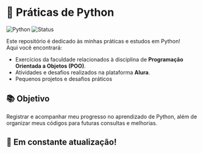 # 🐍 Práticas de Python

![Python](https://img.shields.io/badge/Python-3.x-blue?logo=python)
![Status](https://img.shields.io/badge/Status-Em%20Estudo-brightgreen)

Este repositório é dedicado às minhas práticas e estudos em Python!  
Aqui você encontrará:

- Exercícios da faculdade relacionados à disciplina de **Programação Orientada a Objetos (POO)**.
- Atividades e desafios realizados na plataforma **Alura**.
- Pequenos projetos e desafios práticos

## 📚 Objetivo

Registrar e acompanhar meu progresso no aprendizado de Python, além de organizar meus códigos para futuras consultas e melhorias.

## 🚧 Em constante atualização!


